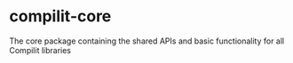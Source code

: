 # compilit-core

The core package containing the shared APIs and basic functionality for all Compilit libraries
